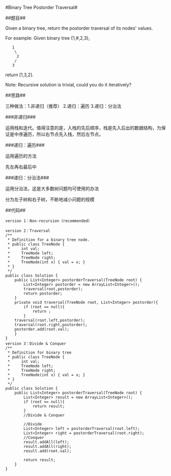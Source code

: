 #Binary Tree Postorder Traversal#

##题目##

Given a binary tree, return the postorder traversal of its nodes' values.

For example:
Given binary tree {1,#,2,3},
	
	   1
	    \
	     2
	    /
	   3

return [1,3,2].

Note: Recursive solution is trivial, could you do it iteratively?

##思路##

三种做法：1.非递归（推荐） 2.递归：遍历 3.递归：分治法

###非递归###

运用栈和迭代。值得注意的是，入栈的先后顺序，栈是先入后出的数据结构，为保证是中序遍历，所以右节点先入栈，然后左节点。

###递归：遍历###

运用遍历的方法

先左再右最后中

###递归：分治法###

运用分治法，这是大多数树问题均可使用的办法

分为左子树和右子树，不断地减小问题的规模

##代码##

	version 1：Non-recursion（recommended）
	
	version 2：Traversal
	/**
	 * Definition for a binary tree node.
	 * public class TreeNode {
	 *     int val;
	 *     TreeNode left;
	 *     TreeNode right;
	 *     TreeNode(int x) { val = x; }
	 * }
	 */
	public class Solution {
	    public List<Integer> postorderTraversal(TreeNode root) {
	        List<Integer> postorder = new ArrayList<Integer>();
	        traversal(root,postorder);
	        return postorder;
	    }
	    private void traversal(TreeNode root, List<Integer> postorder){
	        if (root == null){
	            return ;
	        }
	    traversal(root.left,postorder);
	    traversal(root.right,postorder);
	    postorder.add(root.val);
	    }
	}
	version 3：Divide & Conquer
	/**
	 * Definition for binary tree
	 * public class TreeNode {
	 *     int val;
	 *     TreeNode left;
	 *     TreeNode right;
	 *     TreeNode(int x) { val = x; }
	 * }
	 */
	public class Solution {
	    public List<Integer> postorderTraversal(TreeNode root) {
	        List<Integer> result = new ArrayList<Integer>();
	        if (root == null){
	            return result;
	        }
	        //Divide & Conquer
	        
	        //Divide
	        List<Integer> left = postorderTraversal(root.left);
	        List<Integer> right = postorderTraversal(root.right);
	        //Conquer
	        result.addAll(left);
	        result.addAll(right);
	       	result.add(root.val);

	        return result;
	    }
	}

